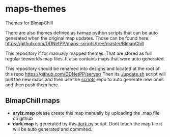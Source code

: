 # maps-themes
Themes for BlmapChill

There are also themes defined as twmap python scripts that can be auto generated when the original map updates.
Those can be found here: https://github.com/DDNetPP/maps-scripts/tree/master/BlmapChill


This repository if for manually mapped themes. That are stored as full regular teeworlds map files.
It also contains maps that were auto generated.

This repository should be renamed into designs and located at the root of this repo https://github.com/DDNetPP/server/
Then its [./update.sh](https://github.com/DDNetPP/server/blob/218db1e9ab9270e5837b2b14b92a0c92a3afcd80/update.sh#L89-L156) script will pull the new maps and then use the [scripts](https://github.com/DDNetPP/maps-scripts/tree/master/BlmapChill) repo to auto generate new ones and then push them here.

## BlmapChill maps

- **arylz.map** please create this map manually by uploading the .map file on github
- **dark.map** is generated by this [dark.py](https://github.com/DDNetPP/maps-scripts/blob/3a0908ddda986f37ecae16907c77616bf58e954d/BlmapChill/themes/dark.py) script. Dont touch the map file it will be auto generated and commited.
